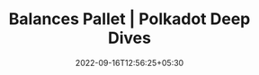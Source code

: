 ---
title: "Balances Pallet | Polkadot Deep Dives"
description: "Demo of the balances pallet"
date: 2022-09-16T12:56:25+05:30
weight: 160
externalLink: https://youtu.be/_FwqB4FwWXk?list=PLOyWqupZ-WGsfnlpkk0KWX3uS4yg6ZztG&t=1441
---